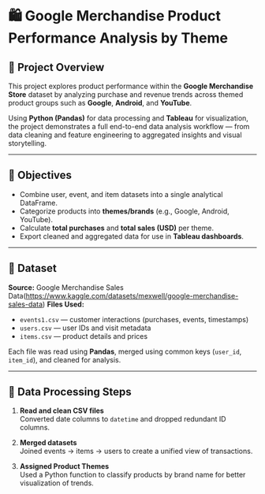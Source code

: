 # 🛍️ Google Merchandise Product Performance Analysis by Theme

## 📘 Project Overview
This project explores product performance within the **Google Merchandise Store** dataset by analyzing purchase and revenue trends across themed product groups such as **Google**, **Android**, and **YouTube**.

Using **Python (Pandas)** for data processing and **Tableau** for visualization, the project demonstrates a full end-to-end data analysis workflow — from data cleaning and feature engineering to aggregated insights and visual storytelling.

---

## 🎯 Objectives
- Combine user, event, and item datasets into a single analytical DataFrame.
- Categorize products into **themes/brands** (e.g., Google, Android, YouTube).
- Calculate **total purchases** and **total sales (USD)** per theme.
- Export cleaned and aggregated data for use in **Tableau dashboards**.

---

## 🧩 Dataset
**Source:** Google Merchandise Sales Data(https://www.kaggle.com/datasets/mexwell/google-merchandise-sales-data)
**Files Used:**
- `events1.csv` — customer interactions (purchases, events, timestamps)
- `users.csv` — user IDs and visit metadata
- `items.csv` — product details and prices

Each file was read using **Pandas**, merged using common keys (`user_id`, `item_id`), and cleaned for analysis.

---

## 🧠 Data Processing Steps
1. **Read and clean CSV files**  
   Converted date columns to `datetime` and dropped redundant ID columns.

2. **Merged datasets**  
   Joined events → items → users to create a unified view of transactions.

3. **Assigned Product Themes**  
   Used a Python function to classify products by brand name for better
   visualization of trends. 
